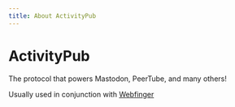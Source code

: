 ```yaml
---
title: About ActivityPub
---
```


# ActivityPub

The protocol that powers Mastodon, PeerTube, and many others!

Usually used in conjunction with [Webfinger](../webfinger/index.md)
